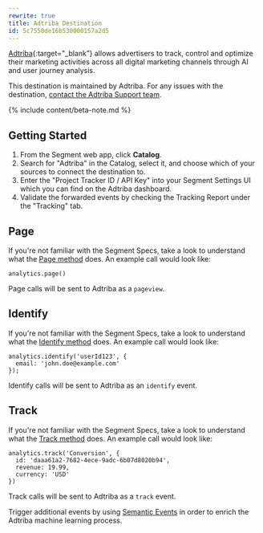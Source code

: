 ```yaml
---
rewrite: true
title: Adtriba Destination
id: 5c7550de16b530000157a2d5
---
```

[Adtriba](https://www.adtriba.com/?utm_source=segmentio&utm_medium=docs&utm_campaign=partners){:target="_blank”} allows advertisers to track, control and optimize their marketing activities across all digital marketing channels through AI and user journey analysis.

This destination is maintained by Adtriba. For any issues with the destination, [contact the Adtriba Support team](mailto:support@adtriba.com).

{% include content/beta-note.md %}


## Getting Started



1. From the Segment web app, click **Catalog**.
2. Search for "Adtriba" in the Catalog, select it, and choose which of your sources to connect the destination to.
3. Enter the "Project Tracker ID / API Key" into your Segment Settings UI which you can find on the Adtriba dashboard.
4. Validate the forwarded events by checking the Tracking Report under the "Tracking" tab.

## Page

If you're not familiar with the Segment Specs, take a look to understand what the [Page method](/docs/connections/spec/page/) does. An example call would look like:

```
analytics.page()
```

Page calls will be sent to Adtriba as a `pageview`.


## Identify

If you're not familiar with the Segment Specs, take a look to understand what the [Identify method](/docs/connections/spec/identify/) does. An example call would look like:

```
analytics.identify('userId123', {
  email: 'john.doe@example.com'
});
```

Identify calls will be sent to Adtriba as an `identify` event.


## Track

If you're not familiar with the Segment Specs, take a look to understand what the [Track method](/docs/connections/spec/track/) does. An example call would look like:

```
analytics.track('Conversion', {
  id: 'daaa61a2-7682-4ece-9adc-6b07d8020b94',
  revenue: 19.99,
  currency: 'USD'
})
```

Track calls will be sent to Adtriba as a `track` event.

Trigger additional events by using [Semantic Events](/docs/connections/spec/semantic/) in order to enrich the Adtriba machine learning process.
